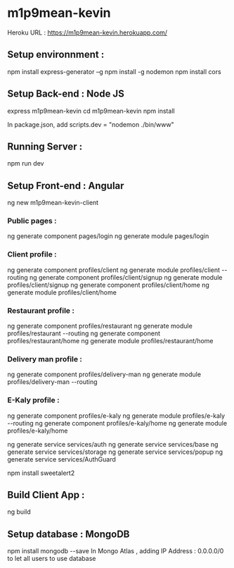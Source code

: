 # m1p9mean-kevin
Heroku URL : https://m1p9mean-kevin.herokuapp.com/

## Setup environnment :
npm install express-generator –g
npm install -g nodemon
npm install cors

## Setup Back-end : Node JS
express m1p9mean-kevin
cd m1p9mean-kevin
npm install

In package.json, add scripts.dev = "nodemon ./bin/www"

## Running Server :
npm run dev

## Setup Front-end : Angular
ng new m1p9mean-kevin-client

### Public pages :
ng generate component pages/login
ng generate module pages/login

### Client profile :
ng generate component profiles/client
ng generate module profiles/client --routing
ng generate component profiles/client/signup
ng generate module profiles/client/signup
ng generate component profiles/client/home
ng generate module profiles/client/home

### Restaurant profile :
ng generate component profiles/restaurant
ng generate module profiles/restaurant --routing
ng generate component profiles/restaurant/home
ng generate module profiles/restaurant/home

### Delivery man profile :
ng generate component profiles/delivery-man
ng generate module profiles/delivery-man --routing


### E-Kaly profile :
ng generate component profiles/e-kaly
ng generate module profiles/e-kaly --routing
ng generate component profiles/e-kaly/home
ng generate module profiles/e-kaly/home





ng generate service services/auth
ng generate service services/base
ng generate service services/storage
ng generate service services/popup
ng generate service services/AuthGuard

npm install sweetalert2

## Build Client App :
ng build

## Setup database : MongoDB
npm install mongodb --save
In Mongo Atlas , adding IP Address : 0.0.0.0/0 to let all users to use database
